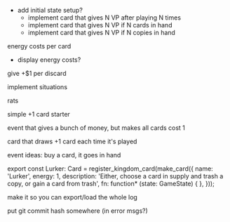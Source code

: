 - add initial state setup?
  - implement card that gives N VP after playing N times
  - implement card that gives N VP if N cards in hand
  - implement card that gives N VP if N copies in hand

energy costs per card
  - display energy costs?

give +$1 per discard

implement situations

rats

simple +1 card starter

event that gives a bunch of money, but makes all cards cost 1

card that draws +1 card each time it's played

event ideas:
  buy a card, it goes in hand

export const Lurker: Card = register_kingdom_card(make_card({
  name: 'Lurker',
  energy: 1,
  description: 'Either, choose a card in supply and trash a copy, or gain a card from trash',
  fn: function* (state: GameState) {
  },
}));

make it so you can export/load the whole log

put git commit hash somewhere (in error msgs?)
